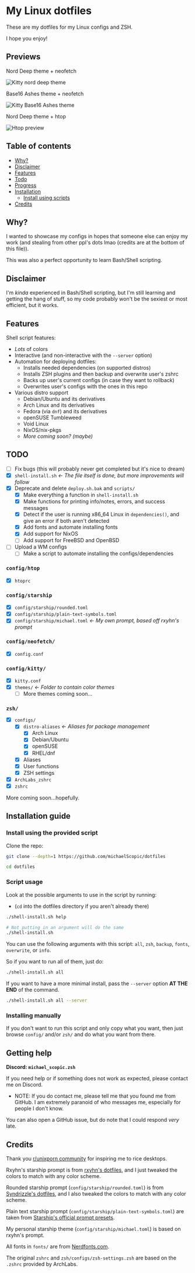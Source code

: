 # My Linux dotfiles

These are my dotfiles for my Linux configs and ZSH.

I hope you enjoy!

## Previews

Nord Deep theme + neofetch

![Kitty nord deep theme](assets/kitty-2.jpg)

Base16 Ashes theme + neofetch

![Kitty Base16 Ashes theme](assets/kitty-1.jpg)

Nord Deep theme + htop

![Htop preview](assets/htop.jpg)

## Table of contents

- [Why?](https://github.com/michaelScopic/dotfiles#why)
- [Disclaimer](https://github.com/michaelScopic/dotfiles#disclaimer)
- [Features](https://github.com/michaelScopic/dotfiles#features)
- [Todo](https://github.com/michaelScopic/dotfiles#todo)
- [Progress](https://github.com/michaelScopic/dotfiles#progress)
- [Installation](https://github.com/michaelScopic/dotfiles#installation-guide)
  - [Install using scripts](https://github.com/michaelScopic/dotfiles#install-using-the-provided-script)
- [Credits](https://github.com/michaelScopic/dotfiles#credits)

## Why?

I wanted to showcase my configs in hopes that someone else can enjoy my work (and stealing from other ppl's dots lmao (credits are at the bottom of this file)).

This was also a perfect opportunity to learn Bash/Shell scripting.

## Disclaimer

I'm _kinda_ experienced in Bash/Shell scripting, but I'm still learning and getting the hang of stuff, so my code probably won't be the sexiest or most efficient, but it works.

## Features

Shell script features:

- _Lots_ of colors
- Interactive (and non-interactive with the `--server` option)
- Automation for deploying dotfiles:
  - Installs needed dependencies (on supported distros)
  - Installs ZSH plugins and then backup and overwrite user's zshrc
  - Backs up user's current configs (in case they want to rollback)
  - Overwrites user's configs with the ones in this repo
- Various distro support
  - Debian/Ubuntu and its derivatives
  - Arch Linux and its derivatives
  - Fedora (via `dnf`) and its derivatives
  - openSUSE Tumbleweed
  - Void Linux
  - NixOS/nix-pkgs
  - _More coming soon? (maybe)_

## TODO

- [ ] Fix bugs (this will probably never get completed but it's nice to dream)
- [x] `shell-install.sh` _<- The file itself is done, but more improvements will follow_
- [x] Deprecate and delete `deploy.sh.bak` and `scripts/`
  - [x] Make everything a function in `shell-install.sh`
  - [x] Make functions for printing info/notes, errors, and success messages
  - [x] Detect if the user is running x86_64 Linux in `dependencies()`, and give an error if both aren't detected
  - [x] Add fonts and automate installing fonts
  - [x] Add support for NixOS
  - [ ] Add support for FreeBSD and OpenBSD
- [ ] Upload a WM configs
  - [ ] Make a script to automate installing the configs/dependencies

### `config/htop`

- [x] `htoprc`

### `config/starship`

- [x] `config/starship/rounded.toml`
- [x] `config/starship/plain-text-symbols.toml`
- [x] `config/starship/michael.toml` _<- My own prompt, based off rxyhn's prompt_

### `config/neofetch/`

- [x] `config.conf`

### `config/kitty/`

- [x] `kitty.conf`
- [x] `themes/` _<- Folder to contain color themes_
  - [ ] More themes coming soon...

### `zsh/`

- [x] `configs/`
  - [x] `distro-aliases` _<- Aliases for package management_
    - [x] Arch Linux
    - [x] Debian/Ubuntu
    - [x] openSUSE
    - [x] RHEL/dnf
  - [x] Aliases
  - [x] User functions
  - [x] ZSH settings
- [x] `ArchLabs_zshrc`
- [x] `zshrc`

More coming soon...hopefully.

## Installation guide

### Install using the provided script

Clone the repo:

```sh
git clone --depth=1 https://github.com/michaelScopic/dotfiles

cd dotfiles
```

### Script usage

Look at the possible arguments to use in the script by running:

- (`cd` into the dotfiles directory if you aren't already there)

```sh
./shell-install.sh help

# Not putting in an argument will do the same
./shell-install.sh
```

You can use the following arguments with this script: `all`, `zsh`, `backup`, `fonts`, `overwrite`, or `info`.

So if you want to run all of them, just do:

```sh
./shell-install.sh all
```

If you want to have a more minimal install, pass the `--server` option **AT THE END** of the command.

```sh
./shell-install.sh all --server
```

### Installing manually

If you don't want to run this script and only copy what you want, then just browse `config/` and/or `zsh/` and do what you want from there.

## Getting help

**Discord: `michael_scopic.zsh`**

If you need help or if something does not work as expected, please contact me on Discord.

- NOTE: If you do contact me, please tell me that you found me from GitHub. I am extremely paranoid of who messages me, especially for people I don't know.

You can also open a GitHub issue, but do note that I could respond _very_ late.

## Credits

Thank you [r/unixporn community](https://reddit.com/r/unixporn) for inspiring me to rice desktops.

Rxyhn's starship prompt is from [rxyhn's dotfiles](https://github.com/rxyhn/dotfiles), and I just tweaked the colors to match with any color scheme.

Rounded starship prompt (`config/starship/rounded.toml`) is from [Syndrizzle's dotfiles](https://github.com/Syndrizzle/hotfiles), and I also tweaked the colors to match with any color scheme.

Plain text starship prompt (`config/starship/plain-text-symbols.toml`) are taken from [Starship's official prompt presets](https://starship.rs).

My personal starship theme (`config/starship/michael.toml`) is based on rxyhn's prompt.

All fonts in `fonts/` are from [Nerdfonts.com](https://www.nerdfonts.com).

The original `zshrc` and `zsh/configs/zsh-settings.zsh` are based on the `.zshrc` provided by ArchLabs.

